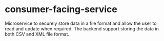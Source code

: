 # consumer-facing-service
Microservice to securely store data in a file format and allow the user to read and update when required. The backend support storing the data in both CSV and XML file format.
